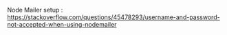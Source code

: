 Node Mailer setup : https://stackoverflow.com/questions/45478293/username-and-password-not-accepted-when-using-nodemailer